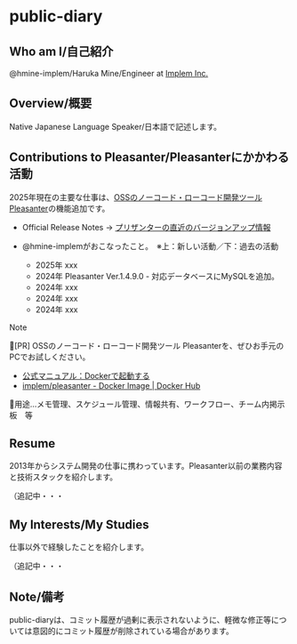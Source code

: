 # public-diary

## Who am I/自己紹介

@hmine-implem/Haruka Mine/Engineer at [Implem Inc.]()

## Overview/概要

Native Japanese Language Speaker/日本語で記述します。

## Contributions to Pleasanter/Pleasanterにかかわる活動

2025年現在の主要な仕事は、[OSSのノーコード・ローコード開発ツール Pleasanter](https://pleasanter.org/)の機能追加です。

- Official Release Notes -> [プリザンターの直近のバージョンアップ情報](プリザンターの直近のバージョンアップ情報)

- @hmine-implemがおこなったこと。　※上：新しい活動／下：過去の活動
  - 2025年 xxx
  - 2024年 Pleasanter Ver.1.4.9.0 - 対応データベースにMySQLを追加。
  - 2024年 xxx
  - 2024年 xxx
  - 2024年 xxx


> [!NOTE]
> 📢[PR] OSSのノーコード・ローコード開発ツール Pleasanterを、ぜひお手元のPCでお試しください。
> 
> - [公式マニュアル：Dockerで起動する](https://www.pleasanter.org/ja/manual/getting-started-pleasanter-docker)
> - [implem/pleasanter - Docker Image | Docker Hub](https://hub.docker.com/r/implem/pleasanter)
>
> 📝用途…メモ管理、スケジュール管理、情報共有、ワークフロー、チーム内掲示板　等

## Resume

2013年からシステム開発の仕事に携わっています。Pleasanter以前の業務内容と技術スタックを紹介します。

（追記中・・・

## My Interests/My Studies

仕事以外で経験したことを紹介します。

（追記中・・・

## Note/備考

public-diaryは、コミット履歴が過剰に表示されないように、軽微な修正等については意図的にコミット履歴が削除されている場合があります。
